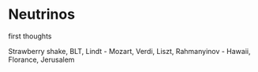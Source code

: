 # Neutrinos
first thoughts

Strawberry shake, BLT, Lindt - 
Mozart, Verdi, Liszt, Rahmanyinov - 
Hawaii, Florance, Jerusalem
